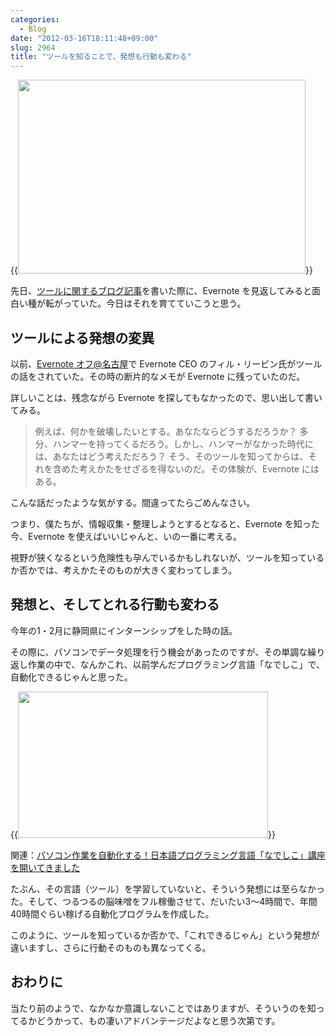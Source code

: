```yaml
---
categories:
  - Blog
date: "2012-03-16T18:11:48+09:00"
slug: 2964
title: "ツールを知ることで、発想も行動も変わる"
---
```


{{<img alt="" src="/images/2012/03/2964_1.png" width="460" height="310">}}

先日、[ツールに関するブログ記事](http://rakuishi.com/archives/2884/)を書いた際に、Evernote を見返してみると面白い種が転がっていた。今日はそれを育てていこうと思う。

## ツールによる発想の変異

以前、[Evernote オフ@名古屋](http://rakuishi.com/archives/1288/)で Evernote CEO のフィル・リービン氏がツールの話をされていた。その時の断片的なメモが Evernote に残っていたのだ。

詳しいことは、残念ながら Evernote を探してもなかったので、思い出して書いてみる。

> 例えば、何かを破壊したいとする。あなたならどうするだろうか？ 多分、ハンマーを持ってくるだろう。しかし、ハンマーがなかった時代には、あなたはどう考えただろう？ そう、そのツールを知ってからは、それを含めた考えかたをせざるを得ないのだ。その体験が、Evernote にはある。

こんな話だったような気がする。間違ってたらごめんなさい。

つまり、僕たちが、情報収集・整理しようとするとなると、Evernote を知った今、Evernote を使えばいいじゃんと、いの一番に考える。

視野が狭くなるという危険性も孕んでいるかもしれないが、ツールを知っているか否かでは、考えかたそのものが大きく変わってしまう。

## 発想と、そしてとれる行動も変わる

今年の1・2月に静岡県にインターンシップをした時の話。

その際に、パソコンでデータ処理を行う機会があったのですが、その単調な繰り返し作業の中で、なんかこれ、以前学んだプログラミング言語「なでしこ」で、自動化できるじゃんと思った。

{{<img alt="" src="/images/2012/02/2964_2.jpg" width="400" height="234">}}

関連：[パソコン作業を自動化する！日本語プログラミング言語「なでしこ」講座を開いてきました](http://rakuishi.com/archives/2580/)

たぶん、その言語（ツール）を学習していないと、そういう発想には至らなかった。そして、つるつるの脳味噌をフル稼働させて、だいたい3〜4時間で、年間40時間ぐらい稼げる自動化プログラムを作成した。

このように、ツールを知っているか否かで、「これできるじゃん」という発想が違いますし、さらに行動そのものも異なってくる。

## おわりに

当たり前のようで、なかなか意識しないことではありますが、そういうのを知ってるかどうかって、もの凄いアドバンテージだよなと思う次第です。
